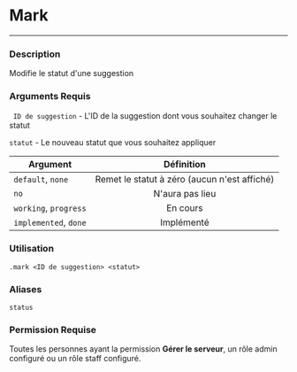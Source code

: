 # Mark
---
### Description
Modifie le statut d'une suggestion
### Arguments Requis
` ID de suggestion` - L'ID de la suggestion dont vous souhaitez changer le statut

`statut` - Le nouveau statut que vous souhaitez appliquer

| Argument              |                Définition                    |
|-----------------------|:--------------------------------------------:|
| `default`, `none`     | Remet le statut à zéro (aucun n'est affiché) |
| `no`                  | N'aura pas lieu                              |
| `working`, `progress` | En cours                                     |
| `implemented`, `done` | Implémenté                                   |

### Utilisation
```
.mark <ID de suggestion> <statut>
```
### Aliases
`status`
### Permission Requise
Toutes les personnes ayant la permission **Gérer le serveur**, un rôle admin configuré ou un rôle staff configuré.
